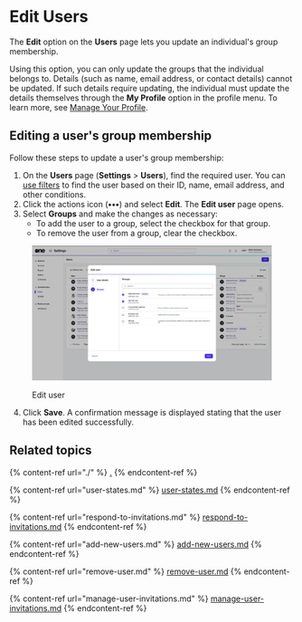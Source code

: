 # Edit Users

The **Edit** option on the **Users** page lets you update an individual's group membership.&#x20;

Using this option, you can only update the groups that the individual belongs to. Details (such as name, email address, or contact details) cannot be updated. If such details require updating, the individual must update the details themselves through the **My Profile** option in the profile menu. To learn more, see [Manage Your Profile](../../../marketplace-platform/getting-started/interface/manage-profile.md).&#x20;

## Editing a user's group membership

Follow these steps to update a user's group membership:

1. On the **Users** page (**Settings** > **Users**), find the required user. You can [use filters](../../../marketplace-platform/getting-started/interface/customize-the-data-grid.md#filter-data) to find the user based on their ID, name, email address, and other conditions.
2. Click the actions icon (**•••**) and select **Edit**. The **Edit user** page opens.
3. Select **Groups** and make the changes as necessary:
   * To add the user to a group, select the checkbox for that group.
   * To remove the user from a group, clear the checkbox.

<figure><img src="../../../.gitbook/assets/image (1000).png" alt=""><figcaption><p>Edit user</p></figcaption></figure>

4. Click **Save**. A confirmation message is displayed stating that the user has been edited successfully.

## Related topics

{% content-ref url="./" %}
[.](./)
{% endcontent-ref %}

{% content-ref url="user-states.md" %}
[user-states.md](user-states.md)
{% endcontent-ref %}

{% content-ref url="respond-to-invitations.md" %}
[respond-to-invitations.md](respond-to-invitations.md)
{% endcontent-ref %}

{% content-ref url="add-new-users.md" %}
[add-new-users.md](add-new-users.md)
{% endcontent-ref %}

{% content-ref url="remove-user.md" %}
[remove-user.md](remove-user.md)
{% endcontent-ref %}

{% content-ref url="manage-user-invitations.md" %}
[manage-user-invitations.md](manage-user-invitations.md)
{% endcontent-ref %}

